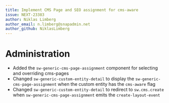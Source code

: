 ```yaml
---
title: Implement CMS Page and SEO assignment for cms-aware
issue: NEXT-23383
author: Niklas Limberg
author_email: n.limberg@snapadmin.net
author_github: NiklasLimberg
---
```

# Administration
* Added the `sw-generic-cms-page-assignment` component for selecting and overriding cms-pages
* Changed `sw-generic-custom-entity-detail` to display the `sw-generic-cms-page-assignment` when the custom entity has the `cms-aware` flag
* Changed `sw-generic-custom-entity-detail` to redirect to `sw.cms.create` when `sw-generic-cms-page-assignment` emits the `create-layout-event`
